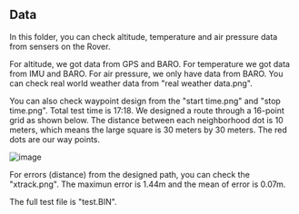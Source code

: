 ## Data

In this folder, you can check altitude, temperature and air pressure data from sensers on the Rover.

For altitude, we got data from GPS and BARO. For temperature we got data from IMU and BARO. For air pressure, we only have data from BARO.
You can check real world weather data from "real weather data.png".

You can also check waypoint design from the "start time.png" and "stop time.png". Total test time is 17:18. We designed a route through a 16-point grid as shown below.
The distance between each neighborhood dot is 10 meters, which means the large square is 30 meters by 30 meters. The red dots are our way points.

![image](https://github.com/Ekumi9743/Mars-Rover---Group-4/assets/161907227/61d98a09-e480-4647-b7ef-b27451ab8e93)

For errors (distance) from the designed path, you can check the "xtrack.png". The maximun error is 1.44m and the mean of error is 0.07m.

The full test file is "test.BIN".
